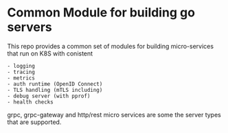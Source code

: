 # Common Module for building go servers

This repo provides a common set of modules for building micro-services that run on K8S with conistent

    - logging
    - tracing
    - metrics
    - auth runtime (OpenID Connect)
    - TLS handling (mTLS including)
    - debug server (with pprof)
    - health checks

grpc, grpc-gateway and http/rest micro services are some the server types that are supported.